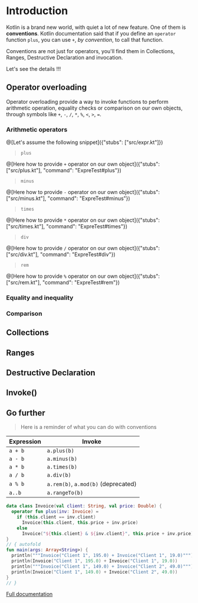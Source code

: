 # Introduction

Kotlin is a brand new world, with quiet a lot of new feature. One of them is **conventions**. 
Kotlin documentation said that if you define an `operator` function `plus`, you can use `+`, _by convention_, to call
 that function. 
 
Conventions are not just for operators, you'll find them in Collections, Ranges, Destructive Declaration and invocation.

Let's see the details !!! 

## Operator overloading

Operator overloading provide a way to invoke functions to perform arithmetic operation, equality checks or comparison
 on our own objects, through symbols like `+`, `-`, `/`, `*`, `%`, `<`, `>`, `=`.  

### Arithmetic operators

@[Let's assume the following snippet]({"stubs": ["src/expr.kt"]})

> `plus`

@[Here how to provide `+` operator on our own object]({"stubs": ["src/plus.kt"], "command": "ExpreTest#plus"})

> `minus`

@[Here how to provide `-` operator on our own object]({"stubs": ["src/minus.kt"], "command": "ExpreTest#minus"})

> `times`

@[Here how to provide `*` operator on our own object]({"stubs": ["src/times.kt"], "command": "ExpreTest#times"})

> `div`

@[Here how to provide `/` operator on our own object]({"stubs": ["src/div.kt"], "command": "ExpreTest#div"})

> `rem`

@[Here how to provide `%` operator on our own object]({"stubs": ["src/rem.kt"], "command": "ExpreTest#rem"})

### Equality and inequality
### Comparison

## Collections
## Ranges
## Destructive Declaration
## Invoke()

## Go further 

> Here is a reminder of what you can do with conventions

  | Expression | Invoke |
  | -----------|-------------- |
  | `a + b` | `a.plus(b)` |
  | `a - b` | `a.minus(b)` |
  | `a * b` | `a.times(b)` |
  | `a / b` | `a.div(b)` |
  | `a % b` | `a.rem(b)`, `a.mod(b)` (deprecated) |
  | `a..b ` | `a.rangeTo(b)` |


``` kotlin runnable
data class Invoice(val client: String, val price: Double) {
  operator fun plus(inv: Invoice) =
    if (this.client == inv.client)
      Invoice(this.client, this.price + inv.price)
    else
      Invoice("${this.client} & ${inv.client}", this.price + inv.price)
}
// { autofold
fun main(args: Array<String>) {
  println("""Invoice("Client 1", 195.0) + Invoice("Client 1", 19.0)""")
  println(Invoice("Client 1", 195.0) + Invoice("Client 1", 19.0))
  println("""Invoice("Client 1", 149.0) + Invoice("Client 2", 49.0)""")
  println(Invoice("Client 1", 149.0) + Invoice("Client 2", 49.0))
}
// }
```

[Full documentation](https://kotlinlang.org/docs/reference/operator-overloading.html)